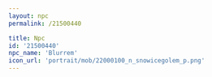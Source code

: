 ```yaml
---
layout: npc
permalink: /21500440

title: Npc
id: '21500440'
npc_name: 'Blurrem'
icon_url: 'portrait/mob/22000100_n_snowicegolem_p.png'
---
```

